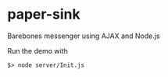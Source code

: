paper-sink
==========

Barebones messenger using AJAX and Node.js

Run the demo with

    $> node server/Init.js
